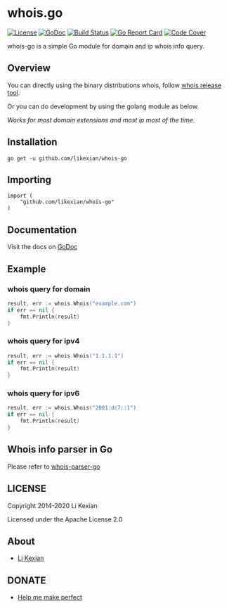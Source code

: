 # whois.go

[![License](https://img.shields.io/badge/license-Apache%202.0-blue.svg)](LICENSE)
[![GoDoc](https://godoc.org/github.com/likexian/whois-go?status.svg)](https://godoc.org/github.com/likexian/whois-go)
[![Build Status](https://travis-ci.org/likexian/whois-go.svg?branch=master)](https://travis-ci.org/likexian/whois-go)
[![Go Report Card](https://goreportcard.com/badge/github.com/likexian/whois-go)](https://goreportcard.com/report/github.com/likexian/whois-go)
[![Code Cover](https://codecov.io/gh/likexian/whois-go/graph/badge.svg)](https://codecov.io/gh/likexian/whois-go)

whois-go is a simple Go module for domain and ip whois info query.

## Overview

You can directly using the binary distributions whois, follow [whois release tool](cmd/whois).

Or you can do development by using the golang module as below.

*Works for most domain extensions and most ip most of the time.*

## Installation

    go get -u github.com/likexian/whois-go

## Importing

    import (
        "github.com/likexian/whois-go"
    )

## Documentation

Visit the docs on [GoDoc](https://godoc.org/github.com/likexian/whois-go)

## Example

### whois query for domain

```go
result, err := whois.Whois("example.com")
if err == nil {
    fmt.Println(result)
}
```

### whois query for ipv4

```go
result, err := whois.Whois("1.1.1.1")
if err == nil {
    fmt.Println(result)
}
```

### whois query for ipv6

```go
result, err := whois.Whois("2001:dc7::1")
if err == nil {
    fmt.Println(result)
}
```

## Whois info parser in Go

Please refer to [whois-parser-go](https://github.com/likexian/whois-parser-go)

## LICENSE

Copyright 2014-2020 Li Kexian

Licensed under the Apache License 2.0

## About

- [Li Kexian](https://www.likexian.com/)

## DONATE

- [Help me make perfect](https://www.likexian.com/donate/)
